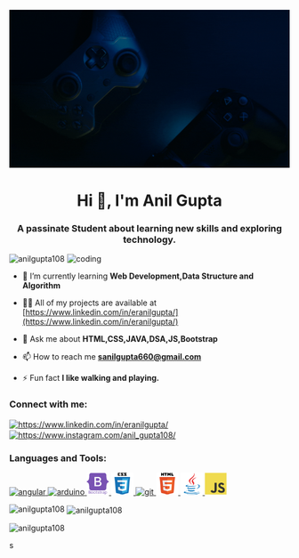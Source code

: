 
<!--
**AnilGupta108/AnilGupta108** is a ✨ _special_ ✨ repository because its `README.md` (this file) appears on your GitHub profile.

Here are some ideas to get you started:

- 🔭 I’m currently working on ...
- 🌱 I’m currently learning ...
- 👯 I’m looking to collaborate on ...
- 🤔 I’m looking for help with ...
- 💬 Ask me about ...
- 📫 How to reach me: ...
- 😄 Pronouns: ...
- ⚡ Fun fact: ...
-->

![logo](https://github.com/AnilGupta108/AnilGupta108/blob/main/Anim.gif)
<h1 align="center">Hi 👋, I'm Anil Gupta</h1>
<h3 align="center">A passinate Student about learning new skills and exploring technology.</h3>
<img align="right" alt="coding" width="400" src="https://user-images.githubusercontent.com/55389276/140866485-8fb1c876-9a8f-4d6a-98dc-08c4981eaf70.gif">

<p align="left"> <img src="https://komarev.com/ghpvc/?username=anilgupta108&label=Profile%20views&color=0e75b6&style=flat" alt="anilgupta108" /> </p>

- 🌱 I’m currently learning **Web Development,Data Structure and Algorithm**

- 👨‍💻 All of my projects are available at [https://www.linkedin.com/in/eranilgupta/](https://www.linkedin.com/in/eranilgupta/)

- 💬 Ask me about **HTML,CSS,JAVA,DSA,JS,Bootstrap**

- 📫 How to reach me **sanilgupta660@gmail.com**

- ⚡ Fun fact **I like walking and playing.**

<h3 align="left">Connect with me:</h3>
<p align="left">
<a href="https://linkedin.com/in/https://www.linkedin.com/in/eranilgupta/" target="blank"><img align="center" src="https://raw.githubusercontent.com/rahuldkjain/github-profile-readme-generator/master/src/images/icons/Social/linked-in-alt.svg" alt="https://www.linkedin.com/in/eranilgupta/" height="30" width="40" /></a>
<a href="https://instagram.com/https://www.instagram.com/anil_gupta108/" target="blank"><img align="center" src="https://raw.githubusercontent.com/rahuldkjain/github-profile-readme-generator/master/src/images/icons/Social/instagram.svg" alt="https://www.instagram.com/anil_gupta108/" height="30" width="40" /></a>
</p>

<h3 align="left">Languages and Tools:</h3>
<p align="left"> <a href="https://angular.io" target="_blank" rel="noreferrer"> <img src="https://angular.io/assets/images/logos/angular/angular.svg" alt="angular" width="40" height="40"/> </a> <a href="https://www.arduino.cc/" target="_blank" rel="noreferrer"> <img src="https://cdn.worldvectorlogo.com/logos/arduino-1.svg" alt="arduino" width="40" height="40"/> </a> <a href="https://getbootstrap.com" target="_blank" rel="noreferrer"> <img src="https://raw.githubusercontent.com/devicons/devicon/master/icons/bootstrap/bootstrap-plain-wordmark.svg" alt="bootstrap" width="40" height="40"/> </a> <a href="https://www.w3schools.com/css/" target="_blank" rel="noreferrer"> <img src="https://raw.githubusercontent.com/devicons/devicon/master/icons/css3/css3-original-wordmark.svg" alt="css3" width="40" height="40"/> </a> <a href="https://git-scm.com/" target="_blank" rel="noreferrer"> <img src="https://www.vectorlogo.zone/logos/git-scm/git-scm-icon.svg" alt="git" width="40" height="40"/> </a> <a href="https://www.w3.org/html/" target="_blank" rel="noreferrer"> <img src="https://raw.githubusercontent.com/devicons/devicon/master/icons/html5/html5-original-wordmark.svg" alt="html5" width="40" height="40"/> </a> <a href="https://www.java.com" target="_blank" rel="noreferrer"> <img src="https://raw.githubusercontent.com/devicons/devicon/master/icons/java/java-original.svg" alt="java" width="40" height="40"/> </a> <a href="https://developer.mozilla.org/en-US/docs/Web/JavaScript" target="_blank" rel="noreferrer"> <img src="https://raw.githubusercontent.com/devicons/devicon/master/icons/javascript/javascript-original.svg" alt="javascript" width="40" height="40"/> </a> </p>

<p><img align="left" src="https://github-readme-stats.vercel.app/api/top-langs?username=anilgupta108&show_icons=true&locale=en&layout=compact" alt="anilgupta108" /></p>

<p>&nbsp;<img align="center" src="https://github-readme-stats.vercel.app/api?username=anilgupta108&show_icons=true&locale=en" alt="anilgupta108" /></p>

<p><img align="center" src="https://github-readme-streak-stats.herokuapp.com/?user=anilgupta108&" alt="anilgupta108" /></p>s
